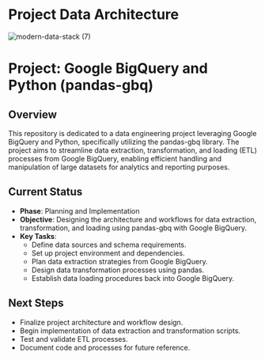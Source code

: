 # Project Data Architecture
![modern-data-stack (7)](https://github.com/dbtrick/project02_pandas-gbq_bigquery/assets/172040645/ac1f4467-f4b4-42dc-98cb-0e3e6677064d)

# Project: Google BigQuery and Python (pandas-gbq)

## Overview
This repository is dedicated to a data engineering project leveraging Google BigQuery and Python, specifically utilizing the pandas-gbq library. The project aims to streamline data extraction, transformation, and loading (ETL) processes from Google BigQuery, enabling efficient handling and manipulation of large datasets for analytics and reporting purposes.

## Current Status
- **Phase**: Planning and Implementation
- **Objective**: Designing the architecture and workflows for data extraction, transformation, and loading using pandas-gbq with Google BigQuery.
- **Key Tasks**:
  - Define data sources and schema requirements.
  - Set up project environment and dependencies.
  - Plan data extraction strategies from Google BigQuery.
  - Design data transformation processes using pandas.
  - Establish data loading procedures back into Google BigQuery.
  
## Next Steps
- Finalize project architecture and workflow design.
- Begin implementation of data extraction and transformation scripts.
- Test and validate ETL processes.
- Document code and processes for future reference.
